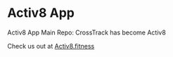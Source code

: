 Activ8 App
=============

Activ8 App Main Repo:
CrossTrack has become Activ8

Check us out at [Activ8.fitness](Activ8.fitness)
